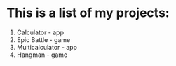 # This is a list of my projects:

1. Calculator - app
2. Epic Battle - game
3. Multicalculator - app
4. Hangman - game
